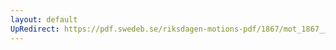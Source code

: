 ```yaml
---
layout: default
UpRedirect: https://pdf.swedeb.se/riksdagen-motions-pdf/1867/mot_1867__ak__00252.pdf
---
```

